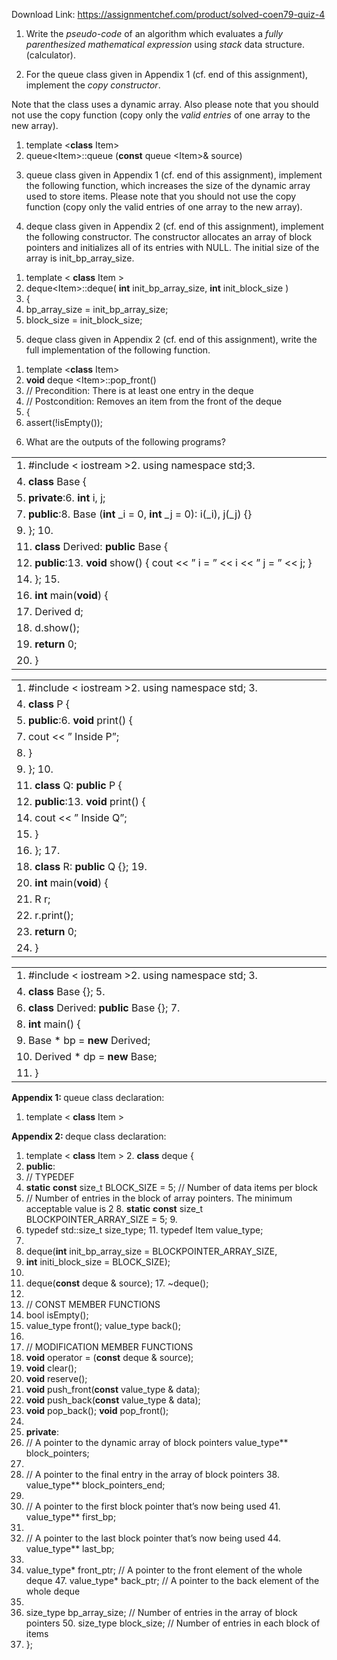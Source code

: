 Download Link: https://assignmentchef.com/product/solved-coen79-quiz-4
<br>
<ol>

 <li>Write the <em>pseudo-code</em> of an algorithm which evaluates a <em>fully parenthesized mathematical expression</em> using <em>stack</em> data structure. (calculator).</li>

</ol>




















































<ol start="2">

 <li>For the queue class given in Appendix 1 (cf. end of this assignment), implement the <em>copy constructor</em>.</li>

</ol>

Note that the class uses a dynamic array. Also please note that you should not use the copy function (copy only the <em>valid entries</em> of one array to the new array).







<ol>

 <li>template &lt;<strong>class</strong> Item&gt;</li>

 <li>queue&lt;Item&gt;::queue (<strong>const</strong> queue &lt;Item&gt;&amp; source)</li>

</ol>




<ol start="3">

 <li>queue class given in Appendix 1 (cf. end of this assignment), implement the following function, which increases the size of the dynamic array used to store items. Please note that you should not use the copy function (copy only the valid entries of one array to the new array).</li>

</ol>

























<ol start="4">

 <li>deque class given in Appendix 2 (cf. end of this assignment), implement the following constructor. The constructor allocates an array of block pointers and initializes all of its entries with NULL. The initial size of the array is init_bp_array_size.</li>

</ol>




<ol>

 <li>template &lt; <strong>class</strong> Item &gt;</li>

 <li>deque&lt;Item&gt;::deque( <strong>int</strong> init_bp_array_size, <strong>int</strong> init_block_size )</li>

 <li>{</li>

 <li>bp_array_size = init_bp_array_size;</li>

 <li>block_size = init_block_size;</li>

</ol>




<ol start="5">

 <li>deque class given in Appendix 2 (cf. end of this assignment), write the full implementation of the following function.</li>

</ol>







<ol>

 <li>template &lt;<strong>class</strong> Item&gt;</li>

 <li><strong>void</strong> deque &lt;Item&gt;::pop_front()</li>

 <li>// Precondition: There is at least one entry in the deque</li>

 <li>// Postcondition: Removes an item from the front of the deque</li>

 <li>{</li>

 <li>assert(!isEmpty());</li>

</ol>




<ol start="6">

 <li>What are the outputs of the following programs?</li>

</ol>







<strong> </strong>

<strong> </strong>

<strong> </strong>

<strong> </strong>




<table width="653">

 <tbody>

  <tr>

   <td width="653">1.  #include &lt; iostream &gt;2.  using namespace std;3.</td>

  </tr>

  <tr>

   <td width="653">4. <strong>class</strong> Base {</td>

  </tr>

  <tr>

   <td width="653">5.            <strong>private</strong>:6.            <strong>int</strong> i, j;</td>

  </tr>

  <tr>

   <td width="653">7.            <strong>public</strong>:8.            Base (<strong>int</strong> _i = 0, <strong>int</strong> _j = 0): i(_i), j(_j) {}</td>

  </tr>

  <tr>

   <td width="653">9. };   10.</td>

  </tr>

  <tr>

   <td width="653">11. <strong>class</strong> Derived: <strong>public</strong> Base {</td>

  </tr>

  <tr>

   <td width="653">12.           <strong>public</strong>:13.           <strong>void</strong> show() { cout &lt;&lt; ” i = ” &lt;&lt; i &lt;&lt; ”  j = ” &lt;&lt; j;   }</td>

  </tr>

  <tr>

   <td width="653">14. };   15.</td>

  </tr>

  <tr>

   <td width="653">16. <strong>int</strong> main(<strong>void</strong>) {</td>

  </tr>

  <tr>

   <td width="653">17.     Derived d;</td>

  </tr>

  <tr>

   <td width="653">18.     d.show();</td>

  </tr>

  <tr>

   <td width="653">19.     <strong>return</strong> 0;</td>

  </tr>

  <tr>

   <td width="653">20. }</td>

  </tr>

 </tbody>

</table>







<table width="653">

 <tbody>

  <tr>

   <td width="653">1.       #include &lt; iostream &gt;2.       using namespace std;   3.</td>

  </tr>

  <tr>

   <td width="653">4. <strong>class</strong> P {</td>

  </tr>

  <tr>

   <td width="653">5.            <strong>public</strong>:6.            <strong>void</strong> print()  {</td>

  </tr>

  <tr>

   <td width="653">7.         cout &lt;&lt; ” Inside P”;</td>

  </tr>

  <tr>

   <td width="653">8.     }</td>

  </tr>

  <tr>

   <td width="653">9. };     10.</td>

  </tr>

  <tr>

   <td width="653">11. <strong>class</strong> Q: <strong>public</strong> P {</td>

  </tr>

  <tr>

   <td width="653">12.           <strong>public</strong>:13.           <strong>void</strong> print() {</td>

  </tr>

  <tr>

   <td width="653">14.         cout &lt;&lt; ” Inside Q”;</td>

  </tr>

  <tr>

   <td width="653">15.     }</td>

  </tr>

  <tr>

   <td width="653">16. };     17.</td>

  </tr>

  <tr>

   <td width="653">18. <strong>class</strong> R: <strong>public</strong> Q {};     19.</td>

  </tr>

  <tr>

   <td width="653">20. <strong>int</strong> main(<strong>void</strong>) {</td>

  </tr>

  <tr>

   <td width="653">21.     R r;</td>

  </tr>

  <tr>

   <td width="653">22.     r.print();</td>

  </tr>

  <tr>

   <td width="653">23.     <strong>return</strong> 0;</td>

  </tr>

  <tr>

   <td width="653">24. }</td>

  </tr>

 </tbody>

</table>






















<table width="653">

 <tbody>

  <tr>

   <td width="653">1.       #include &lt; iostream &gt;2.       using namespace std;    3.</td>

  </tr>

  <tr>

   <td width="653">4. <strong>class</strong> Base {};    5.</td>

  </tr>

  <tr>

   <td width="653">6. <strong>class</strong> Derived: <strong>public</strong> Base {};    7.</td>

  </tr>

  <tr>

   <td width="653">8. <strong>int</strong> main() {</td>

  </tr>

  <tr>

   <td width="653">9.     Base * bp = <strong>new</strong> Derived;</td>

  </tr>

  <tr>

   <td width="653">10.     Derived * dp = <strong>new</strong> Base;</td>

  </tr>

  <tr>

   <td width="653">11. }</td>

  </tr>

 </tbody>

</table>

























<strong>Appendix 1: </strong>queue class declaration:




<ol>

 <li>template &lt; <strong>class</strong> Item &gt;</li>

</ol>













<strong>Appendix 2: </strong>deque class declaration:




<ol>

 <li>template &lt; <strong>class</strong> Item &gt; 2. <strong>class</strong> deque {</li>

 <li><strong>public</strong>:</li>

 <li>// TYPEDEF</li>

 <li><strong>static</strong> <strong>const</strong> size_t BLOCK_SIZE = 5; // Number of data items per block</li>

 <li>// Number of entries in the block of array pointers. The minimum acceptable value is 2 8. <strong>static</strong> <strong>const</strong> size_t BLOCKPOINTER_ARRAY_SIZE = 5;  9.</li>

 <li>typedef std::size_t size_type;  11.     typedef Item value_type;</li>

 <li></li>

 <li>deque(<strong>int</strong> init_bp_array_size = BLOCKPOINTER_ARRAY_SIZE,</li>

 <li><strong>int</strong> initi_block_size = BLOCK_SIZE);</li>

 <li></li>

 <li>deque(<strong>const</strong> deque &amp; source);  17.     ~deque();</li>

 <li></li>

 <li>// CONST MEMBER FUNCTIONS</li>

 <li>bool isEmpty();</li>

 <li>value_type front();       value_type back();</li>

 <li></li>

 <li>// MODIFICATION MEMBER FUNCTIONS</li>

 <li><strong>void</strong> operator = (<strong>const</strong> deque &amp; source);</li>

 <li><strong>void</strong> clear();</li>

 <li><strong>void</strong> reserve();</li>

 <li><strong>void</strong> push_front(<strong>const</strong> value_type &amp; data);</li>

 <li><strong>void</strong> push_back(<strong>const</strong> value_type &amp; data);</li>

 <li><strong>void</strong> pop_back();       <strong>void</strong> pop_front();</li>

 <li></li>

 <li><strong>private</strong>:</li>

 <li>// A pointer to the dynamic array of block pointers     value_type** block_pointers;</li>

 <li></li>

 <li>// A pointer to the final entry in the array of block pointers  38.     value_type** block_pointers_end;</li>

 <li></li>

 <li>// A pointer to the first block pointer that’s now being used  41.     value_type** first_bp;</li>

 <li></li>

 <li>// A pointer to the last block pointer that’s now being used  44.     value_type** last_bp;</li>

 <li></li>

 <li>value_type* front_ptr; // A pointer to the front element of the whole deque  47.     value_type* back_ptr; // A pointer to the back element of the whole deque</li>

 <li></li>

 <li>size_type bp_array_size; // Number of entries in the array of block pointers  50.     size_type block_size; // Number of entries in each block of items</li>

 <li>};</li>

</ol>


